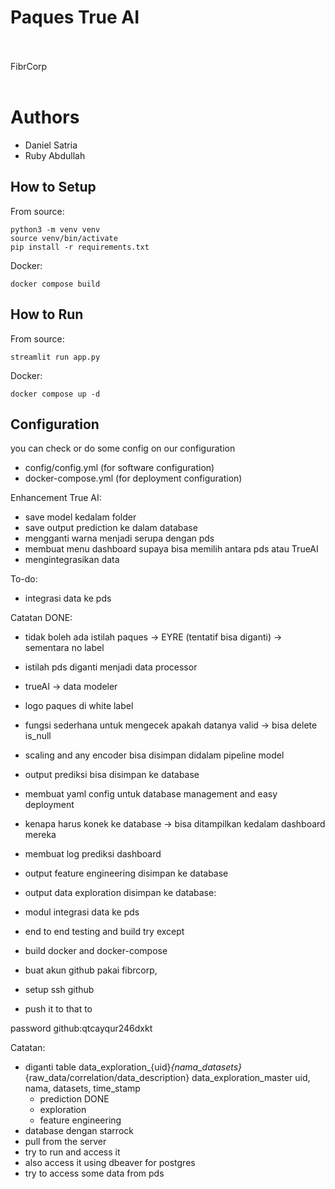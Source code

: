 # Paques True AI
<br />
<br />
FibrCorp
<br />
<br />

# Authors
- Daniel Satria
- Ruby Abdullah

## How to Setup
From source:
```
python3 -m venv venv
source venv/bin/activate
pip install -r requirements.txt
```
Docker:
```
docker compose build
```
## How to Run
From source:
```
streamlit run app.py
```
Docker:
```
docker compose up -d
```
## Configuration
you can check or do some config on our configuration
- config/config.yml (for software configuration)
- docker-compose.yml (for deployment configuration)

Enhancement True AI:
- save model kedalam folder
- save output prediction ke dalam database
- mengganti warna menjadi serupa dengan pds
- membuat menu dashboard supaya bisa memilih antara pds atau TrueAI
- mengintegrasikan data

To-do:
- integrasi data ke pds

Catatan DONE:
- tidak boleh ada istilah paques -> EYRE (tentatif bisa diganti) -> sementara no label
- istilah pds diganti menjadi data processor
- trueAI -> data modeler
- logo paques di white label
- fungsi sederhana untuk mengecek apakah datanya valid -> bisa delete is_null
- scaling and any encoder bisa disimpan didalam pipeline model
- output prediksi bisa disimpan ke database
- membuat yaml config untuk database management and easy deployment
- kenapa harus konek ke database -> bisa ditampilkan kedalam dashboard mereka
- membuat log prediksi dashboard
- output feature engineering disimpan ke database
- output data exploration disimpan ke database:
- modul integrasi data ke pds
- end to end testing and build try except

- build docker and docker-compose
- buat akun github pakai fibrcorp,
- setup ssh github
- push it to that to

password github:qtcayqur246dxkt

Catatan:
- diganti table
data_exploration_{uid}_{nama_datasets}_{raw_data/correlation/data_description}
data_exploration_master
uid, nama, datasets, time_stamp
    - prediction DONE
    - exploration
    - feature engineering
- database dengan starrock
- pull from the server
- try to run and access it
- also access it using dbeaver for postgres
- try to access some data from pds